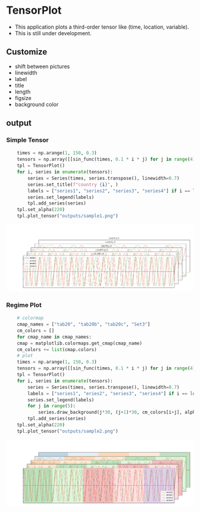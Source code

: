 # TensorPlot
- This application plots a third-order tensor like (time, location, variable).
- This is still under development.

## Customize
- shift between pictures
- linewidth
- label
- title
- length
- figsize
- background color

## output
### Simple Tensor
``` python
    times = np.arange(1, 150, 0.3)
    tensors = np.array([[sin_func(times, 0.1 * i * j) for j in range(4)] for i in range(5)])
    tpl = TensorPlot()
    for i, series in enumerate(tensors):
        series = Series(times, series.transpose(), linewidth=0.7)
        series.set_title(f"country {i}", )
        labels = ["series1", "series2", "series3", "series4"] if i == len(tensors) - 1 else []
        series.set_legend(labels)
        tpl.add_series(series)
    tpl.set_alpha(220)
    tpl.plot_tensor("outputs/sample1.png")
```
![](./outputs/sample1.png)


### Regime Plot
``` python
    # colormap
    cmap_names = ["tab20", "tab20b", "tab20c", "Set3"]
    cm_colors = []
    for cmap_name in cmap_names:
    cmap = matplotlib.colormaps.get_cmap(cmap_name)
    cm_colors += list(cmap.colors)
    # plot
    times = np.arange(1, 150, 0.3)
    tensors = np.array([[sin_func(times, 0.1 * i * j) for j in range(4)] for i in range(5)])
    tpl = TensorPlot()
    for i, series in enumerate(tensors):
        series = Series(times, series.transpose(), linewidth=0.7)
        labels = ["series1", "eries2", "series3", "series4"] if i == len(tensors) - 1 else []
        series.set_legend(labels)
        for j in range(5):
            series.draw_background(j*30, (j+1)*30, cm_colors[i+j], alpha=0.3)
        tpl.add_series(series)
    tpl.set_alpha(220)
    tpl.plot_tensor("outputs/sample2.png")
```
![](./outputs/sample2.png)
